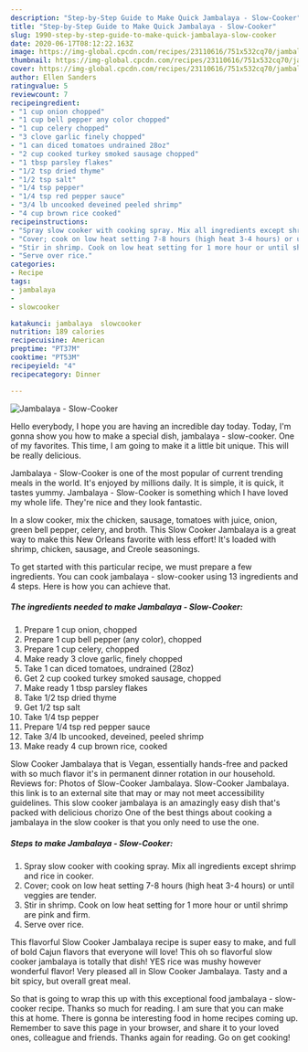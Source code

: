 ```yaml
---
description: "Step-by-Step Guide to Make Quick Jambalaya - Slow-Cooker"
title: "Step-by-Step Guide to Make Quick Jambalaya - Slow-Cooker"
slug: 1990-step-by-step-guide-to-make-quick-jambalaya-slow-cooker
date: 2020-06-17T08:12:22.163Z
image: https://img-global.cpcdn.com/recipes/23110616/751x532cq70/jambalaya-slow-cooker-recipe-main-photo.jpg
thumbnail: https://img-global.cpcdn.com/recipes/23110616/751x532cq70/jambalaya-slow-cooker-recipe-main-photo.jpg
cover: https://img-global.cpcdn.com/recipes/23110616/751x532cq70/jambalaya-slow-cooker-recipe-main-photo.jpg
author: Ellen Sanders
ratingvalue: 5
reviewcount: 7
recipeingredient:
- "1 cup onion chopped"
- "1 cup bell pepper any color chopped"
- "1 cup celery chopped"
- "3 clove garlic finely chopped"
- "1 can diced tomatoes undrained 28oz"
- "2 cup cooked turkey smoked sausage chopped"
- "1 tbsp parsley flakes"
- "1/2 tsp dried thyme"
- "1/2 tsp salt"
- "1/4 tsp pepper"
- "1/4 tsp red pepper sauce"
- "3/4 lb uncooked deveined peeled shrimp"
- "4 cup brown rice cooked"
recipeinstructions:
- "Spray slow cooker with cooking spray. Mix all ingredients except shrimp and rice in cooker."
- "Cover; cook on low heat setting 7-8 hours (high heat 3-4 hours) or until veggies are tender."
- "Stir in shrimp. Cook on low heat setting for 1 more hour or until shrimp are pink and firm."
- "Serve over rice."
categories:
- Recipe
tags:
- jambalaya
- 
- slowcooker

katakunci: jambalaya  slowcooker 
nutrition: 189 calories
recipecuisine: American
preptime: "PT37M"
cooktime: "PT53M"
recipeyield: "4"
recipecategory: Dinner

---
```



![Jambalaya - Slow-Cooker](https://img-global.cpcdn.com/recipes/23110616/751x532cq70/jambalaya-slow-cooker-recipe-main-photo.jpg)

Hello everybody, I hope you are having an incredible day today. Today, I'm gonna show you how to make a special dish, jambalaya - slow-cooker. One of my favorites. This time, I am going to make it a little bit unique. This will be really delicious.

Jambalaya - Slow-Cooker is one of the most popular of current trending meals in the world. It's enjoyed by millions daily. It is simple, it is quick, it tastes yummy. Jambalaya - Slow-Cooker is something which I have loved my whole life. They're nice and they look fantastic.

In a slow cooker, mix the chicken, sausage, tomatoes with juice, onion, green bell pepper, celery, and broth. This Slow Cooker Jambalaya is a great way to make this New Orleans favorite with less effort! It&#39;s loaded with shrimp, chicken, sausage, and Creole seasonings.


To get started with this particular recipe, we must prepare a few ingredients. You can cook jambalaya - slow-cooker using 13 ingredients and 4 steps. Here is how you can achieve that.

<!--inarticleads1-->

##### The ingredients needed to make Jambalaya - Slow-Cooker:

1. Prepare 1 cup onion, chopped
1. Prepare 1 cup bell pepper (any color), chopped
1. Prepare 1 cup celery, chopped
1. Make ready 3 clove garlic, finely chopped
1. Take 1 can diced tomatoes, undrained (28oz)
1. Get 2 cup cooked turkey smoked sausage, chopped
1. Make ready 1 tbsp parsley flakes
1. Take 1/2 tsp dried thyme
1. Get 1/2 tsp salt
1. Take 1/4 tsp pepper
1. Prepare 1/4 tsp red pepper sauce
1. Take 3/4 lb uncooked, deveined, peeled shrimp
1. Make ready 4 cup brown rice, cooked


Slow Cooker Jambalaya that is Vegan, essentially hands-free and packed with so much flavor it&#39;s in permanent dinner rotation in our household. Reviews for: Photos of Slow-Cooker Jambalaya. Slow-Cooker Jambalaya. this link is to an external site that may or may not meet accessibility guidelines. This slow cooker jambalaya is an amazingly easy dish that&#39;s packed with delicious chorizo One of the best things about cooking a jambalaya in the slow cooker is that you only need to use the one. 

<!--inarticleads2-->

##### Steps to make Jambalaya - Slow-Cooker:

1. Spray slow cooker with cooking spray. Mix all ingredients except shrimp and rice in cooker.
1. Cover; cook on low heat setting 7-8 hours (high heat 3-4 hours) or until veggies are tender.
1. Stir in shrimp. Cook on low heat setting for 1 more hour or until shrimp are pink and firm.
1. Serve over rice.


This flavorful Slow Cooker Jambalaya recipe is super easy to make, and full of bold Cajun flavors that everyone will love! This oh so flavorful slow cooker jambalaya is totally that dish! YES rice was mushy however wonderful flavor! Very pleased all in Slow Cooker Jambalaya. Tasty and a bit spicy, but overall great meal. 

So that is going to wrap this up with this exceptional food jambalaya - slow-cooker recipe. Thanks so much for reading. I am sure that you can make this at home. There is gonna be interesting food in home recipes coming up. Remember to save this page in your browser, and share it to your loved ones, colleague and friends. Thanks again for reading. Go on get cooking!
